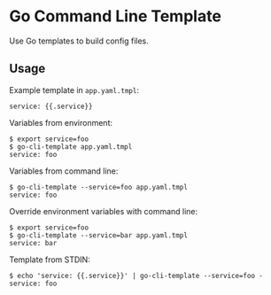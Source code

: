 Go Command Line Template
========================

Use Go templates to build config files.

Usage
-----

Example template in `app.yaml.tmpl`:
```
service: {{.service}}
```

Variables from environment:
```
$ export service=foo
$ go-cli-template app.yaml.tmpl
service: foo
```

Variables from command line:
```
$ go-cli-template --service=foo app.yaml.tmpl
service: foo
```

Override environment variables with command line:
```
$ export service=foo
$ go-cli-template --service=bar app.yaml.tmpl
service: bar
```

Template from STDIN:
```
$ echo 'service: {{.service}}' | go-cli-template --service=foo -
service: foo
```
